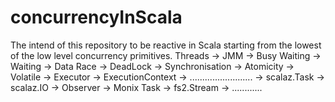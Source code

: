# concurrencyInScala
The intend of this repository to be reactive in Scala starting from the lowest of the low level concurrency primitives.
Threads -> JMM -> Busy Waiting -> Waiting -> Data Race ->  DeadLock -> Synchronisation -> Atomicity -> Volatile -> 
Executor -> ExecutionContext -> ......................... -> scalaz.Task -> scalaz.IO -> Observer ->
Monix Task -> fs2.Stream -> ............
